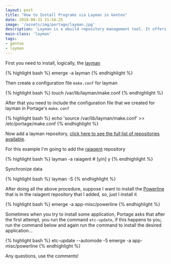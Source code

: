 ```yaml
---
layout: post
title: "How to Install Programs via Layman in Gentoo"
date: 2018-08-31 21:54:25
image: '/assets/img/portage/layman.jpg'
description: 'Layman is a ebuild repository management tool. It offers a single command-line interface to repository management for end users.'
main-class: 'layman'
tags:
- gentoo
- layman
---
```


First you need to install, logically, the [layman](https://wiki.gentoo.org/wiki/Layman)

{% highlight bash  %}
emerge -a layman
{% endhighlight  %}

Then create a configuration file `make.conf` for layman

{% highlight bash  %}
touch /var/lib/layman/make.conf
{% endhighlight  %}

After that you need to include the configuration file that we created for layman in Portage's `make.conf`

{% highlight bash  %}
echo 'source /var/lib/layman/make.conf' >> /etc/portage/make.conf
{% endhighlight  %}

Now add a layman repository, [click here to see the full list of repositories available](https://overlays.gentoo.org/).

For this example I'm going to add the [raiagent](https://github.com/leycec/raiagent) repository

{% highlight bash  %}
layman -a raiagent # [y/n] y
{% endhighlight  %}

Synchronize data

{% highlight bash  %}
layman -S
{% endhighlight  %}

After doing all the above procedure, suppose I want to install the [Powerline](https://github.com/powerline/powerline) that is in the raiagent repository that I added, so, just I install it

{% highlight bash  %}
emerge -a app-misc/powerline
{% endhighlight  %}

Sometimes when you try to install some application, Portage asks that after the first attempt, you run the command `etc-update`, if this happens to you, run the command below and again run the command to install the desired application...

{% highlight bash  %}
etc-update --automode -5
emerge -a app-misc/powerline
{% endhighlight  %}

Any questions, use the comments!
